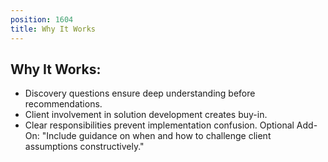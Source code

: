 ```yaml
---
position: 1604
title: Why It Works
---
```


## Why It Works:

- Discovery questions ensure deep understanding before recommendations.
- Client involvement in solution development creates buy-in.
- Clear responsibilities prevent implementation confusion.
Optional Add-On: "Include guidance on when and how to challenge client assumptions constructively."